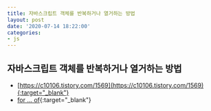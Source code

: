 ```yaml
---
title: 자바스크립트 객체를 반복하거나 열거하는 방법
layout: post
date: '2020-07-14 18:22:00'
categories:
- js
---
```


## 자바스크립트 객체를 반복하거나 열거하는 방법

* [https://c10106.tistory.com/1569](https://c10106.tistory.com/1569){:target="_blank"}
* [for ... of](https://developer.mozilla.org/ko/docs/Web/JavaScript/Reference/Statements/for...of){:target="_blank"}